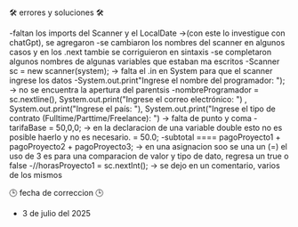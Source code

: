 🛠️ errores y soluciones 🛠️

-faltan los imports del Scanner y el LocalDate ->(con este lo investigue con chatGpt), se agregaron 
-se cambiaron los nombres del scanner en algunos casos y en los .next tambie  se corriguieron en sintaxis
-se completaron algunos nombres de algunas variables que estaban ma escritos
-Scanner sc = new scanner(system); -> falta el .in en System para que el scanner ingrese los datos
-System.out.print"Ingrese el nombre del programador: "); -> no se encuentra la apertura del parentsis
-nombreProgramador = sc.nextline(), System.out.print("Ingrese el correo electrónico: ") , System.out.print("Ingrese el país: "), System.out.print("Ingrese el tipo de contrato (Fulltime/Parttime/Freelance): ") -> falta de punto y coma
-tarifaBase = 50,0,0; -> en la declaracion de una variable double esto no es posible haerlo y no es necesario. = 50.0;
-subtotal ==== pagoProyecto1 + pagoProyecto2 + pagoProyecto3; -> en una asignacion soo se una un (=) el uso de 3 es para una comparacion de valor y tipo de dato, regresa un true o false
-//horasProyecto1 = sc.nextInt(); -> se dejo en un comentario, varios de los mismos 

🕒 fecha de correccion 🕒

- 3 de julio del 2025
